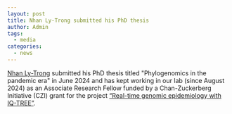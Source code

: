 ```yaml
---
layout: post
title: Nhan Ly-Trong submitted his PhD thesis
author: Admin
tags:
  - media
categories: 
  - news
---
```


[Nhan Ly-Trong](/people/ly) submitted his PhD thesis titled "Phylogenomics in the pandemic era" in June 2024 and has kept working in our lab (since August 2024) as an Associate Research Fellow funded by a Chan-Zuckerberg Initiative (CZI) grant for the project [“Real-time genomic epidemiology with IQ-TREE”](/news/2021/09/03/chan-zuckerberg-initiative-2021.html). 


